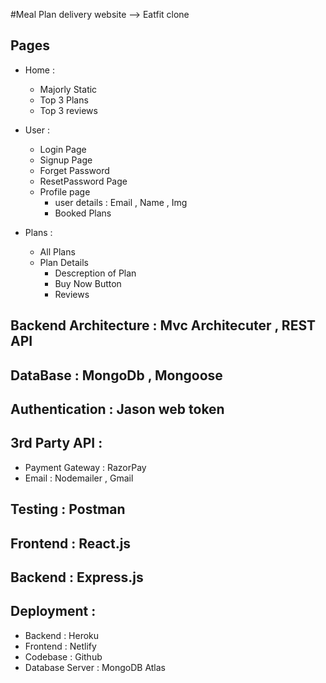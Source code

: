 #Meal Plan delivery website --> Eatfit clone

## Pages
* Home :
     * Majorly Static
     * Top 3 Plans 
     * Top 3 reviews

* User :
     * Login Page
     * Signup Page
     * Forget Password
     * ResetPassword Page
     * Profile page
          * user details : Email , Name , Img
          * Booked Plans

* Plans : 
     * All Plans
     * Plan Details 
       * Descreption of Plan
       * Buy Now Button
       * Reviews

## Backend Architecture : Mvc Architecuter , REST API
## DataBase : MongoDb , Mongoose
## Authentication : Jason web token
      
## 3rd Party API : 
 * Payment Gateway : RazorPay
 * Email : Nodemailer , Gmail

 ## Testing  : Postman
 ## Frontend : React.js
 ## Backend  : Express.js
 ## Deployment : 
* Backend  : Heroku
 * Frontend : Netlify
 * Codebase : Github
 * Database Server : MongoDB Atlas     
